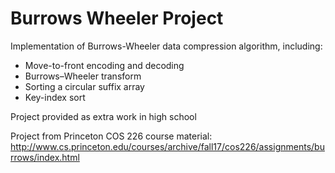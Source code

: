 # Burrows Wheeler Project
Implementation of Burrows-Wheeler data compression algorithm, including:

* Move-to-front encoding and decoding
* Burrows–Wheeler transform
* Sorting a circular suffix array
* Key-index sort

Project provided as extra work in high school

Project from Princeton COS 226 course material: http://www.cs.princeton.edu/courses/archive/fall17/cos226/assignments/burrows/index.html
